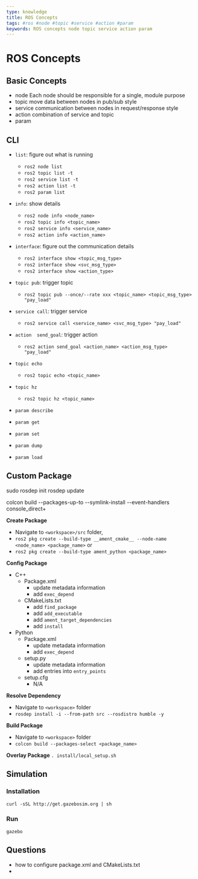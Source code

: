 ```yaml
---
type: knowledge
title: ROS Concepts
tags: #ros #node #topic #service #action #param
keywords: ROS concepts node topic service action param
---
```


# ROS Concepts

## Basic Concepts

* node
  Each node should be responsible for a single, module purpose 
* topic
  move data between nodes in pub/sub style
* service
  communication between nodes in request/response style
* action
  combination of service and topic
* param


## CLI

* `list`: figure out what is running
  * `ros2 node list`
  * `ros2 topic list -t`
  * `ros2 service list -t`
  * `ros2 action list -t`
  * `ros2 param list`


* `info`: show details
  * `ros2 node info <node_name>`
  * `ros2 topic info <topic_name>`
  * `ros2 service info <service_name>`
  * `ros2 action info <action_name>`
  
* `interface`: figure out the communication details
  * `ros2 interface show <topic_msg_type>`
  * `ros2 interface show <svc_msg_type>`
  * `ros2 interface show <action_type>`
  
* `topic pub`: trigger topic
  * `ros2 topic pub --once/--rate xxx <topic_name> <topic_msg_type> "pay_load"`
  
* `service call`: trigger service
  * `ros2 service call <service_name> <svc_msg_type> "pay_load"`
  
* `action  send_goal`: trigger action
  * `ros2 action send_goal <action_name> <action_msg_type> "pay_load"`
  
* `topic echo`
  * `ros2 topic echo <topic_name>`
  
* `topic hz`
  * `ros2 topic hz <topic_name>`
  
* `param describe`
* `param get`
* `param set`
* `param dump`
* `param load`


## Custom Package

sudo rosdep init
rosdep update

colcon build --packages-up-to 
            --symlink-install
            --event-handlers console_direct+


__Create Package__
* Navigate to `<workspace>/src` folder, 
* `ros2 pkg create --build-type __ament_cmake__ --node-name <node_name> <package_name>`
or
* `ros2 pkg create --build-type ament_python <package_name>`
  

__Config Package__
* C++
  * Package.xml
    * update metadata information
    * add `exec_depend`
  * CMakeLists.txt
    * add `find_package`
    * add `add_executable`
    * add `ament_target_dependencies` 
    * add `install`
* Python
  * Package.xml
    * update metadata information
    * add `exec_depend`
  * setup.py
    * update metadata information
    * add entries into `entry_points`
  * setup.cfg
    * N/A

__Resolve Dependency__
* Navigate to `<workspace>` folder
* `rosdep install -i --from-path src --rosdistro humble -y`


__Build Package__
* Navigate to `<workspace>` folder
* `colcon build --packages-select <package_name>`


__Overlay Package__
`. install/local_setup.sh`

## Simulation

### Installation
`curl -sSL http://get.gazebosim.org | sh`

### Run
`gazebo`

## Questions
* how to configure package.xml and CMakeLists.txt
* 